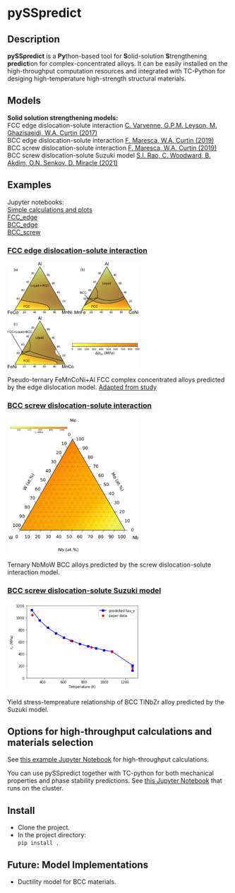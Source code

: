 # pySSpredict

## Description
**pySSpredict** is a **Py**thon-based tool for **S**olid-solution **S**trengthening **predict**ion for complex-concentrated alloys. It can be easily installed on the high-throughput computation resources and integrated with TC-Python for desiging high-temperature high-strength structural materials.  

## Models
**Solid solution strengthening models:**  
FCC edge dislocation-solute interaction [C. Varvenne, G.P.M. Leyson, M. Ghazisaeidi, W.A. Curtin (2017)](http://dx.doi.org/10.1016/j.actamat.2016.09.046)  
BCC edge dislocation-solute interaction  [F. Maresca, W.A. Curtin (2019)](https://doi.org/10.1016/j.actamat.2019.10.015)  
BCC screw dislocation-solute interaction [F. Maresca, W.A. Curtin (2019)](https://doi.org/10.1016/j.actamat.2019.10.007)   
BCC screw dislocation-solute Suzuki model [S.I. Rao, C. Woodward, B. Akdim, O.N. Senkov, D. Miracle (2021)](https://doi.org/10.1016/j.actamat.2021.116758)  

## Examples
Jupyter notebooks:   
[Simple calculations and plots](https://github.com/Dongsheng-Wen/pySSpredict/blob/ea66bb772439c7866ea29d864c3a180787effa38/notebook/reproduce_data.ipynb)  
[FCC_edge](https://github.com/Dongsheng-Wen/pySSpredict/blob/ea66bb772439c7866ea29d864c3a180787effa38/notebook/FCC_edge_model_example.ipynb)  
[BCC_edge](https://github.com/Dongsheng-Wen/pySSpredict/blob/ea66bb772439c7866ea29d864c3a180787effa38/notebook/BCC_edge_model_example.ipynb)  
[BCC_screw](https://github.com/Dongsheng-Wen/pySSpredict/blob/ea66bb772439c7866ea29d864c3a180787effa38/notebook/BCC_screw_Curtin_model_example.ipynb)

### [FCC edge dislocation-solute interaction](http://dx.doi.org/10.1016/j.actamat.2016.09.046)  

<img src="examples/FCC_edge/MnFeCoNiAl/FCC_FeMnCoNiAl.png" alt="FCC FeMnCoNi+Al complex concentrated alloys" width="300"/>   

 Pseudo-ternary FeMnCoNi+Al FCC complex concentrated alloys predicted by the edge dislocation model. [Adapted from study](https://doi.org/10.1016/j.mtla.2019.100539)   
 

### [BCC screw dislocation-solute interaction](https://doi.org/10.1016/j.actamat.2019.10.007)   


<img src="examples/BCC_screw_Curtin/NbMoW/BCC_screw_NbMoW.png" alt="NbMoW BCC alloys" width="300"/>    

Ternary NbMoW BCC alloys predicted by the screw dislocation-solute interaction model. 


### [BCC screw dislocation-solute Suzuki model](https://doi.org/10.1016/j.actamat.2021.116758)  

<img src="examples/BCC_screw_Suzuki/BCC_Suzuki_screw_TiNbZr.png" alt="BCC TiNbZr alloy" width="300"/>    

Yield stress-tempreature relationship of BCC TiNbZr alloy predicted by the Suzuki model.  

## Options for high-throughput calculations and materials selection

See [this example Jupyter Notebook](https://github.com/Dongsheng-Wen/pySSpredict/blob/ea66bb772439c7866ea29d864c3a180787effa38/notebook/HTP_workflow.ipynb) for high-throughput calculations.

You can use pySSpredict together with TC-python for both mechanical properties and phase stability predictions. See [this Jupyter Notebook](https://github.com/Dongsheng-Wen/pySSpredict/blob/919612c4a8ecb2ee13360e73f5edc4cde85368b1/notebook/sspredict_tcpython_workflow.ipynb) that runs on the cluster. 

## Install
- Clone the project.
- In the project directory:  
   ```pip install .```
   
## Future: Model Implementations
- Ductility model for BCC materials.

